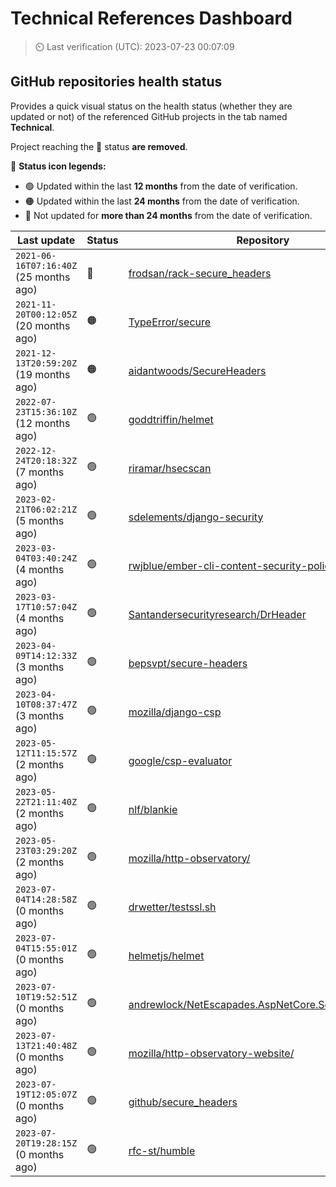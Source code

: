 
# Technical References Dashboard

> :timer_clock: Last verification (UTC): 2023-07-23 00:07:09

## GitHub repositories health status

Provides a quick visual status on the health status (whether they are updated or not) of the referenced GitHub projects in the tab named **Technical**.

Project reaching the :red_circle: status **are removed**.

:speech_balloon: **Status icon legends:**

* :green_circle: Updated within the last **12 months** from the date of verification.
* :orange_circle: Updated within the last **24 months** from the date of verification.
* :red_circle: Not updated for **more than 24 months** from the date of verification.

| Last update | Status | Repository |
| --- | --- | --- |
| `2021-06-16T07:16:40Z` (25 months ago) | :red_circle: | [frodsan/rack-secure_headers](https://github.com/frodsan/rack-secure_headers) |
| `2021-11-20T00:12:05Z` (20 months ago) | :orange_circle: | [TypeError/secure](https://github.com/TypeError/secure) |
| `2021-12-13T20:59:20Z` (19 months ago) | :orange_circle: | [aidantwoods/SecureHeaders](https://github.com/aidantwoods/SecureHeaders) |
| `2022-07-23T15:36:10Z` (12 months ago) | :green_circle: | [goddtriffin/helmet](https://github.com/goddtriffin/helmet) |
| `2022-12-24T20:18:32Z` (7 months ago) | :green_circle: | [riramar/hsecscan](https://github.com/riramar/hsecscan) |
| `2023-02-21T06:02:21Z` (5 months ago) | :green_circle: | [sdelements/django-security](https://github.com/sdelements/django-security) |
| `2023-03-04T03:40:24Z` (4 months ago) | :green_circle: | [rwjblue/ember-cli-content-security-policy/](https://github.com/rwjblue/ember-cli-content-security-policy/) |
| `2023-03-17T10:57:04Z` (4 months ago) | :green_circle: | [Santandersecurityresearch/DrHeader](https://github.com/Santandersecurityresearch/DrHeader) |
| `2023-04-09T14:12:33Z` (3 months ago) | :green_circle: | [bepsvpt/secure-headers](https://github.com/bepsvpt/secure-headers) |
| `2023-04-10T08:37:47Z` (3 months ago) | :green_circle: | [mozilla/django-csp](https://github.com/mozilla/django-csp) |
| `2023-05-12T11:15:57Z` (2 months ago) | :green_circle: | [google/csp-evaluator](https://github.com/google/csp-evaluator) |
| `2023-05-22T21:11:40Z` (2 months ago) | :green_circle: | [nlf/blankie](https://github.com/nlf/blankie) |
| `2023-05-23T03:29:20Z` (2 months ago) | :green_circle: | [mozilla/http-observatory/](https://github.com/mozilla/http-observatory/) |
| `2023-07-04T14:28:58Z` (0 months ago) | :green_circle: | [drwetter/testssl.sh](https://github.com/drwetter/testssl.sh) |
| `2023-07-04T15:55:01Z` (0 months ago) | :green_circle: | [helmetjs/helmet](https://github.com/helmetjs/helmet) |
| `2023-07-10T19:52:51Z` (0 months ago) | :green_circle: | [andrewlock/NetEscapades.AspNetCore.SecurityHeaders](https://github.com/andrewlock/NetEscapades.AspNetCore.SecurityHeaders) |
| `2023-07-13T21:40:48Z` (0 months ago) | :green_circle: | [mozilla/http-observatory-website/](https://github.com/mozilla/http-observatory-website/) |
| `2023-07-19T12:05:07Z` (0 months ago) | :green_circle: | [github/secure_headers](https://github.com/github/secure_headers) |
| `2023-07-20T19:28:15Z` (0 months ago) | :green_circle: | [rfc-st/humble](https://github.com/rfc-st/humble) |

